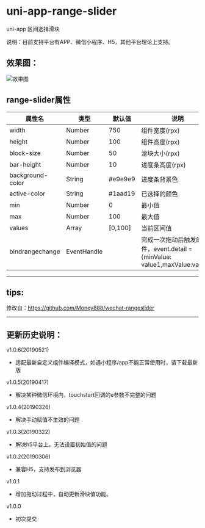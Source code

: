 # uni-app-range-slider   
uni-app 区间选择滑块   
   
说明：目前支持平台有APP、微信小程序、H5，其他平台理论上支持。   
   

## 效果图：   
![效果图](https://zhangdaren.github.io/uni-app-range-slider/static/preview.png)   
   
## range-slider属性   
   
| 属性名 | 类型 | 默认值 | 说明 |
|---|---|---|---|
| width | Number | 750 | 组件宽度(rpx)|
| height |Number |100 | 组件高度(rpx) |
| block-size | Number | 50 | 滑块大小(rpx) |
| bar-height | Number | 10 | 进度条高度(rpx) |
| background-color | String | #e9e9e9 | 进度条背景色 |
| active-color | String | #1aad19 | 已选择的颜色 |
| min | Number | 0 | 最小值 |
| max |Number | 100 | 最大值 |
| values |Array| [0,100] | 当前区间值 |
| bindrangechange | EventHandle | |完成一次拖动后触发的事件，event.detail = {minValue: value1,maxValue:value2} |
   
---
## tips:   
修改自：https://github.com/Money888/wechat-rangeslider   
   
---
## 更新历史说明：   
v1.0.6(20190521)   
* 适配最新自定义组件编译模式，如遇小程序/app不能正常使用时，请下载最新版   
   
v1.0.5(20190417)   
* 解决某种微信环境内，touchstart回调的e参数不完整的问题   
   
v1.0.4(20190326)   
* 解决手动赋值不生效的问题   
   
v1.0.3(20190322)   
* 解决h5平台上，无法设置初始值的问题   
   
v1.0.2(20190306)   
* 兼容H5，支持发布到浏览器   
   
v1.0.1   
* 增加拖动过程中，自动更新滑块值功能。   
   
v1.0.0   
* 初次提交   


